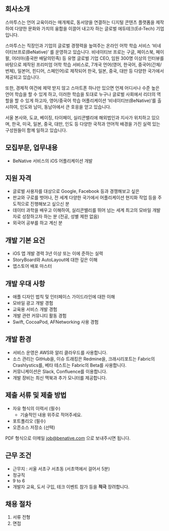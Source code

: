 ## 회사소개

스마투스는 언어 교육이라는 매개체로, 동서양을 연결하는 디지털 콘텐츠 플랫폼을 제작하여 다양한 문화와 가치의 융합을 이끌어 내고자 하는 글로벌 에듀테크(Ed-Tech) 기업입니다.

스마투스는 직장인과 기업의 글로벌 경쟁력을 높여주는 온라인 어학 학습 서비스 ‘비네이티브프로(BeNative)’ 를 운영하고 있습니다. 비네이티브 프로는 구글, 페이스북, 페이팔, 어러마(중국판 배달의민족) 등 유명 글로벌 기업 CEO, 임원 300명 이상의 인터뷰를 바탕으로 제작된 프리미엄 어학 학습 서비스로, 7개국 언어(영어, 한국어, 중국어(간체/번체), 일본어, 힌디어, 스페인어)로 제작되어 한국, 일본, 중국, 대만 등 다양한 국가에서 제공되고 있습니다.

또한, 경제적 여건에 제약 받지 않고 스마트폰 하나만 있으면 언제 어디서나 수준 높은 언어 학습을 할 수 있게 하고, 이러한 학습을 토대로 누구나 글로벌 사회에서 리더의 역할을 할 수 있게 하고자, 영어/중국어 학습 어플리케이션 ‘비네이티브(BeNative)’를 출시하여, 인도와 남미, 동남아에서 큰 호응을 얻고 있습니다.

서울 본사와, 도쿄, 베이징, 타이페이, 실리콘밸리에 해외법인과 지사가 위치하고 있으며, 한국, 미국, 일본, 중국, 대만, 인도 등 다양한 국적과 언어적 배경을 가진 실력 있는 구성원들이 함께 일하고 있습니다.

## 모집부문, 업무내용

- BeNative 서비스의 iOS 어플리케이션 개발

## 지원 자격

- 글로벌 사용자를 대상으로 Google, Facebook 등과 경쟁해보고 싶은 
- 판교와 구로를 벗어나, 전 세계 다양한 국가에서 어플리케이션 현지화 작업 등을 주도적으로 진행해보고 싶으신 분
- 데이터 과학을 배우고 이해하여, 실리콘밸리를 뛰어 넘는 세계 최고의 모바일 개발자로 성장하고자 하는 분 (전공, 성별 제한 없음)
- 외국어 공부를 하고 계신 분

## 개발 기본 요건

 - iOS 앱 개발 경력 3년 이상 또는 이에 준하는 실력
 - StoryBoard와 AutoLayout에 대한 깊은 이해
 - 앱스토어 배포 마스터

## 개발 우대 사항

 - 애플 디자인 법칙 및 인터페이스 가이드라인에 대한 이해
 - 모바일 광고 개발 경험
 - 교육용 서비스 개발 경험
 - 개발 관련 커뮤니티 활동 경험
 - Swift, CocoaPod, AFNetworking 사용 경험

## 개발 환경

 - 서비스 운영은 AWS와 알리 클라우드를 사용합니다.
 - 소스 관리는 GitHub을, 이슈 트래킹은 Redmine을, 크래시리포트는 Fabric의 Crashlystics를, 베타 테스트는 Fabric의 Beta를 사용합니다.
 - 커뮤니케이션은 Slack, Confluence를 이용합니다.
 - 개발 장비는 최신 맥북과 추가 모니터를 제공합니다.

## 제출 서류 및 제출 방법

- 자유 형식의 이력서 (필수)
  - 기술적인 내용 위주로 적어주세요.
- 포트폴리오 (필수)
- 오픈소스 저장소 (선택)

PDF 형식으로 이메일 job@benative.com 으로 보내주시면 됩니다.

## 근무 조건

- 근무지 : 서울 서초구 서초동 (서초역에서 걸어서 5분)
- 정규직
- 9 to 6
- 개발자 교육, 도서 구입, 테크 이벤트 참가 등을 **적극** 장려합니다.

## 채용 절차

1. 서류 전형
1. 면접
